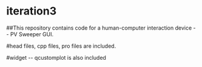 # iteration3

##This repository contains code for a human-computer interaction device -- PV Sweeper GUI.

#head files, cpp files, pro files are included.

#widget -- qcustomplot is also included
